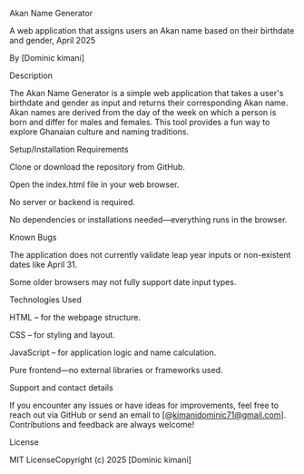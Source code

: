 Akan Name Generator

A web application that assigns users an Akan name based on their birthdate and gender, April 2025

By [Dominic kimani]

Description

The Akan Name Generator is a simple web application that takes a user's birthdate and gender as input and returns their corresponding Akan name. Akan names are derived from the day of the week on which a person is born and differ for males and females. This tool provides a fun way to explore Ghanaian culture and naming traditions.

Setup/Installation Requirements

Clone or download the repository from GitHub.

Open the index.html file in your web browser.

No server or backend is required.

No dependencies or installations needed—everything runs in the browser.

Known Bugs

The application does not currently validate leap year inputs or non-existent dates like April 31.

Some older browsers may not fully support date input types.

Technologies Used

HTML – for the webpage structure.

CSS – for styling and layout.

JavaScript – for application logic and name calculation.

Pure frontend—no external libraries or frameworks used.

Support and contact details

If you encounter any issues or have ideas for improvements, feel free to reach out via GitHub or send an email to [@kimanidominic71@gmail.com]. Contributions and feedback are always welcome!

License

MIT LicenseCopyright (c) 2025 [Dominic kimani]

